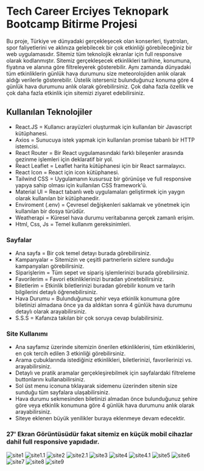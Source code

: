 # Tech Career Erciyes Teknopark Bootcamp Bitirme Projesi

Bu proje, Türkiye ve dünyadaki gerçekleşecek olan konserleri, tiyatroları, spor faliyetlerini ve aklınıza gelebilecek bir çok etkinliği görebileceğiniz bir web uygulamasıdır. Sitemiz tüm teknolojik ekranlar için full responsive olarak kodlanmıştır. Sitemiz gerçekleşecek etkinlikleri tarihine, konumuna, fiyatına ve alanına göre filtreleyerek gösterebilir. Aynı zamanda dünyadaki tüm etkinliklerin günlük hava durumunu size meteorolojiden anlık olarak aldığı verilerle gösterebilir. Üstelik isterseniz bulunduğunuz konuma göre 4 günlük hava durumunu anlık olarak görebilirsiniz. Çok daha fazla özellik ve çok daha fazla etkinlik için sitemizi ziyaret edebilirsiniz.

## Kullanılan Teknolojiler
* React.JS = Kullanıcı arayüzleri oluşturmak için kullanılan bir Javascript kütüphanesi.
* Axios = Sunucuya istek yapmak için kullanılan promise tabanlı bir HTTP istemcisi. 
* React Router = Bir React uygulamasındaki farklı bileşenler arasında gezinme işlemleri için deklaratif bir yol.
* React Leaflet = Leaflet harita kütüphanesi için bir React sarmalayıcı.
* React Icon = React için icon kütüphanesi.
* Tailwind CSS = Uygulamanın kusursuz bir görünüşe ve full responsive yapıya sahip olması için kullanılan CSS framework'ü.
* Material UI = React tabanlı web uygulamaları geliştirmek için yaygın olarak kullanılan bir kütüphanedir.
* Enviroment (.env) = Çevresel değişkenleri saklamak ve yönetmek için kullanılan bir dosya türüdür.
* Weatherapi = Küresel hava durumu veritabanına gerçek zamanlı erişim.
* Html, Css, Js = Temel kullanım gereksinimleri.

### Sayfalar
* Ana sayfa = Bir çok temel detayı burada görebilirsiniz.
* Kampanyalar = Sitemizin ve çeşitli partnerlerin sizlere sunduğu kampanyaları görebilirsiniz.
* Siparişlerim = Tüm sepet ve sipariş işlemlerinizi burada görebilirsiniz. 
* Favorilerim = Favori etkinliklerinizi buradan yönetebilirsiniz.
* Biletlerim = Etkinlik biletlerinizi buradan görebilir konum ve tarih bilgilerini detaylı öğrenebilirsiniz.
* Hava Durumu = Bulunduğunuz şehir veya etkinlik konumuna göre biletinizi almadana önce ya da aldıktan sonra 4 günlük hava durumunu detaylı olarak arayabilirsiniz.
* S.S.S = Kafanıza takılan bir çok soruya cevap bulabilirsiniz.

### Site Kullanımı
* Ana sayfamız üzerinde sitemizin önerilen etkinliklerini, tüm etkinliklerini, en çok tercih edilen 3 etkinliği görebilirsiniz.
* Arama çubuklarında istediğiniz etkinlikleri, biletlerinizi, favorilerinizi vs. arayabilirsiniz.
* Detaylı ve pratik aramalar gerçekleşirebilmek için sayfalardaki filtreleme buttonlarını kullanabilirsiniz.
* Sol üst menu iconuna tıklayarak sidemenu üzerinden sitenin size sunduğu tüm sayfalara ulaşabilirsiniz.
* Hava durumu sekmesinden biletinizi almadan önce bulunduğunuz şehire göre veya etkinlik konumuna göre 4 günlük hava durumunu anlık olarak arayabilirsiniz.
* Siteye eklenen büyük yenilikler buraya eklenmeye devam edecektir.

### 27' Ekran Görüntüsüdür fakat sitemiz en küçük mobil cihazlar dahil full responsive yapıdadır.
![site1](src/assets/readMeImg/site1.png)
![site1.1](src/assets/readMeImg/site1.1.png)
![site2](src/assets/readMeImg/site2.png)
![site2.1](src/assets/readMeImg/site2.1.png)
![site3](src/assets/readMeImg/site3.png)
![site4](src/assets/readMeImg/site4.png)
![site4.1](src/assets/readMeImg/site4.1.png)
![site5](src/assets/readMeImg/site5.png)
![site6](src/assets/readMeImg/site6.png)
![site7](src/assets/readMeImg/site7.png)
![site8](src/assets/readMeImg/site8.png)
![site9](src/assets/readMeImg/site9.png)

